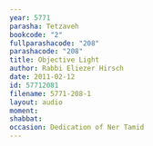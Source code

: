 ```yaml
---
year: 5771
parasha: Tetzaveh
bookcode: "2"
fullparashacode: "208"
parashacode: "208"
title: Objective Light
author: Rabbi Eliezer Hirsch
date: 2011-02-12
id: 57712081
filename: 5771-208-1
layout: audio
moment: 
shabbat: 
occasion: Dedication of Ner Tamid
---
```


